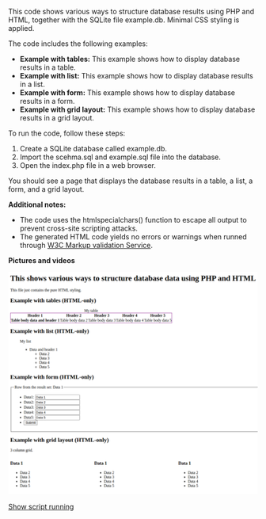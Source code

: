 This code shows various ways to structure database results using PHP and HTML, together with the SQLite file example.db. Minimal CSS styling is applied.

The code includes the following examples:
* **Example with tables:** This example shows how to display database results in a table.
* **Example with list:** This example shows how to display database results in a list.
* **Example with form:** This example shows how to display database results in a form.
* **Example with grid layout:** This example shows how to display database results in a grid layout.

To run the code, follow these steps:

1. Create a SQLite database called example.db.
2. Import the scehma.sql and example.sql file into the database.
3. Open the index.php file in a web browser.

You should see a page that displays the database results in a table, a list, a form, and a grid layout.

**Additional notes:**

* The code uses the htmlspecialchars() function to escape all output to prevent cross-site scripting attacks.
* The generated HTML code yields no errors or warnings when runned through [W3C Markup validation Service](https://validator.w3.org/).

**Pictures and videos**

![Shows basic structure of HTML layout](structure.png)

[Show script running](screencast.webm)
